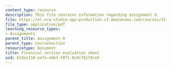 ```yaml
---
content_type: resource
description: This file contains information regarding assignment 9.
file: https://ol-ocw-studio-app-production.s3.amazonaws.com/courses/15-390-new-enterprises-spring-2013/b18ec118ee7aebb3f0718c0c76178ce4_MIT15_390S13_assgn9finsheet.pdf
file_type: application/pdf
learning_resource_types:
- Assignments
parent_title: Assignment 9
parent_type: CourseSection
resourcetype: Document
title: Financial section evaluation sheet
uid: b18ec118-ee7a-ebb3-f071-8c0c76178ce4
---
```

